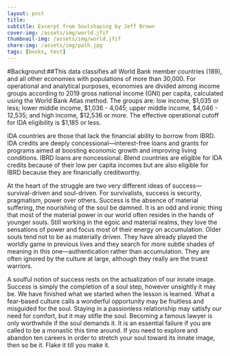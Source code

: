 ```yaml
---
layout: post
title: 
subtitle: Excerpt from Soulshaping by Jeff Brown
cover-img: /assets/img/world.jfif
thumbnail-img: /assets/img/world.jfif
share-img: /assets/img/path.jpg
tags: [books, test]
---
```


#Background:##This data classifies all World Bank member countries (189), and all other economies with populations of more than 30,000. For operational and analytical purposes, economies are divided among income groups according to 2019 gross national income (GNI) per capita, calculated using the World Bank Atlas method. The groups are: low income, $1,035 or less; lower middle income, $1,036 - 4,045; upper middle income, $4,046 - 12,535; and high income, $12,536 or more. The effective operational cutoff for IDA eligibility is $1,185 or less.

IDA countries are those that lack the financial ability to borrow from IBRD. IDA credits are deeply concessional—interest-free loans and grants for programs aimed at boosting economic growth and improving living conditions. IBRD loans are noncessional. Blend countries are eligible for IDA credits because of their low per capita incomes but are also eligible for IBRD because they are financially creditworthy.

At the heart of the struggle are two very different ideas of success—survival-driven and soul-driven. For survivalists, success is security, pragmatism, power over others. Success is the absence of material suffering, the nourishing of the soul be damned. It is an odd and ironic thing that most of the material power in our world often resides in the hands of younger souls. Still working in the egoic and material realms, they love the sensations of power and focus most of their energy on accumulation. Older souls tend not to be as materially driven. They have already played the worldly game in previous lives and they search for more subtle shades of meaning in this one—authentication rather than accumulation. They are often ignored by the culture at large, although they really are the truest warriors.

A soulful notion of success rests on the actualization of our innate image. Success is simply the completion of a soul step, however unsightly it may be. We have finished what we started when the lesson is learned. What a fear-based culture calls a wonderful opportunity may be fruitless and misguided for the soul. Staying in a passionless relationship may satisfy our need for comfort, but it may stifle the soul. Becoming a famous lawyer is only worthwhile if the soul demands it. It is an essential failure if you are called to be a monastic this time around. If you need to explore and abandon ten careers in order to stretch your soul toward its innate image, then so be it. Flake it till you make it.
